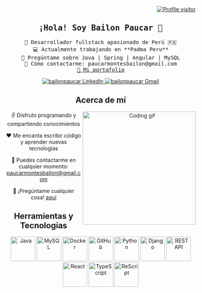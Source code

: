 <!-- Profile Visitors Badge -->
<p align="right">
  <a href="https://komarev.com/ghpvc/?username=bailonpaucar">
    <img src="https://komarev.com/ghpvc/?username=bailonpaucar&label=Visitors&color=0e75b6&style=flat" alt="Profile visitor" />
  </a>
</p>

<!-- Intro -->
<h2 align="center">
  <samp>¡Hola! Soy <b>Bailon Paucar</b> 👋</samp>
</h2>

<p align="center"> 
  <samp>
    🚀 Desarrollador fullstack apasionado de Perú 🇵🇪 <br/>
    💻 Actualmente trabajando en **Padma Peru** <br/>
    💬 Pregúntame sobre Java | Spring | Angular | MySQL <br/>
    📧 Cómo contactarme: paucarmontesbailon@gmail.com <br/>
    <a href="https://www.linkedin.com/in/bailonpaucar/">🔗 Mi portafolio</a>
  </samp>
</p>

<!-- Social Media Links -->
<p align="center">
  <a href="https://www.linkedin.com/in/bailonpaucar/" target="_blank">
    <img src="https://img.shields.io/badge/LinkedIn-0077B5?style=for-the-badge&logo=linkedin&logoColor=white" alt="bailonpaucar LinkedIn"/>
  </a>
  <a href="mailto:paucarmontesbailon@gmail.com" target="_blank">
    <img src="https://img.shields.io/badge/Contact%20Me-red?style=for-the-badge&logo=Gmail&logoColor=white" alt="bailonpaucar Gmail"/>
  </a>
</p>

<!-- About Section -->
<h2 align="center">Acerca de mí</h2>

<div align="center">
  <img align="right" width="300" src="https://your-image-url.com/programmer.gif" alt="Coding gif" />
  <p>✌️ Disfruto programando y compartiendo conocimientos</p>
  <p>❤️ Me encanta escribir código y aprender nuevas tecnologías</p>
  <p>📧 Puedes contactarme en cualquier momento: <a href="mailto:paucarmontesbailon@gmail.com">paucarmontesbailon@gmail.com</a></p>
  <p>💬 ¡Pregúntame cualquier cosa! <a href="https://github.com/bailonpaucar/bailonpaucar/issues">aquí</a></p>
</div>


<!-- Languages and Tools Section -->
<h2 align="center">Herramientas y Tecnologías</h2>

<p align="center">
  <img src="https://techstack-generator.vercel.app/java-icon.svg" alt="Java" width="65" height="65" />
  <img src="https://techstack-generator.vercel.app/mysql-icon.svg" alt="MySQL" width="65" height="65" />
  <img src="https://techstack-generator.vercel.app/docker-icon.svg" alt="Docker" width="65" height="65" />
  <img src="https://techstack-generator.vercel.app/github-icon.svg" alt="GitHub" width="65" height="65" />
  <img src="https://techstack-generator.vercel.app/python-icon.svg" alt="Python" width="65" height="65" />
  <img src="https://techstack-generator.vercel.app/django-icon.svg" alt="Django" width="65" height="65" />
  <img src="https://techstack-generator.vercel.app/restapi-icon.svg" alt="REST API" width="65" height="65" />
  <img src="https://techstack-generator.vercel.app/react-icon.svg" alt="React" width="65" height="65" />
  <img src="https://techstack-generator.vercel.app/ts-icon.svg" alt="TypeScript" width="65" height="65" />
  <img src="https://techstack-generator.vercel.app/rescript-icon.svg" alt="ReScript" width="65" height="65" />
</p>

